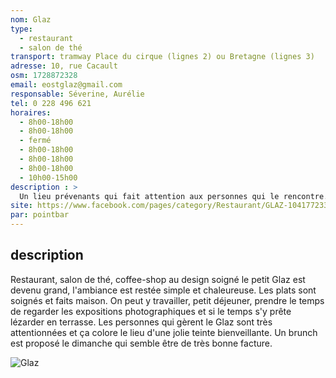 ```yaml
---
nom: Glaz
type:
  - restaurant
  - salon de thé
transport: tramway Place du cirque (lignes 2) ou Bretagne (lignes 3)
adresse: 10, rue Cacault
osm: 1728872328
email: eostglaz@gmail.com 
responsable: Séverine, Aurélie
tel: 0 228 496 621
horaires:
  - 8h00-18h00
  - 8h00-18h00
  - fermé
  - 8h00-18h00
  - 8h00-18h00
  - 8h00-18h00
  - 10h00-15h00
description : >
  Un lieu prévenants qui fait attention aux personnes qui le rencontre. Des plats travaillés et des desserts maisons dans un cadre apaisant
site: https://www.facebook.com/pages/category/Restaurant/GLAZ-1041772335951321/
par: pointbar
---
```


## description

 Restaurant, salon de thé, coffee-shop au design soigné le petit Glaz est devenu grand, l'ambiance est restée simple et chaleureuse. Les plats sont soignés et faits maison. On peut y travailler, petit déjeuner, prendre le temps de regarder les expositions photographiques et si le temps s'y prête lézarder en terrasse. Les personnes qui gèrent le Glaz sont très attentionnées et ça colore le lieu d'une jolie teinte bienveillante. Un brunch est proposé le dimanche qui semble être de très bonne facture.

![Glaz](./media/glaz.jpg)
